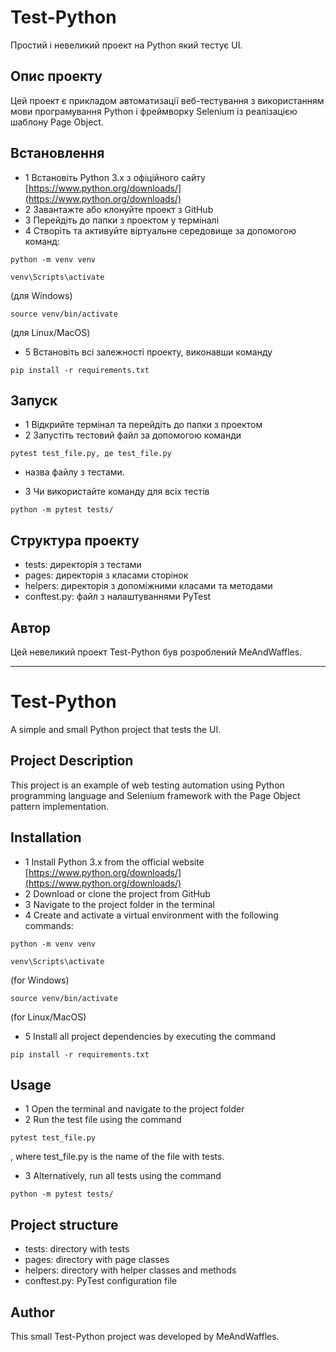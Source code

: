 # Test-Python

Простий і невеликий проект на Python який тестує UI.

## Опис проекту

Цей проект є прикладом автоматизації веб-тестування з використанням мови програмування Python і фреймворку Selenium із реалізацією шаблону Page Object.

## Встановлення
- 1 Встановіть Python 3.x з офіційного сайту 
[https://www.python.org/downloads/](https://www.python.org/downloads/)
- 2 Завантажте або клонуйте проект з GitHub
- 3 Перейдіть до папки з проектом у терміналі
- 4 Створіть та активуйте віртуальне середовище за допомогою команд:

```
python -m venv venv
```

```
venv\Scripts\activate
```

(для Windows)

```
source venv/bin/activate
```

(для Linux/MacOS)

- 5 Встановіть всі залежності проекту, виконавши команду 

```
pip install -r requirements.txt
```

## Запуск

- 1 Відкрийте термінал та перейдіть до папки з проектом
- 2 Запустіть тестовий файл за допомогою команди

```
pytest test_file.py, де test_file.py
```

- назва файлу з тестами.

- 3 Чи використайте команду для всіх тестів

```
python -m pytest tests/
```

## Структура проекту

- tests: директорія з тестами
- pages: директорія з класами сторінок
- helpers: директорія з допоміжними класами та методами
- conftest.py: файл з налаштуваннями PyTest

## Автор

Цей невеликий проект Test-Python був розроблений MeAndWaffles.

_________________________________________________________________________________________________________________________

# Test-Python

A simple and small Python project that tests the UI.

## Project Description

This project is an example of web testing automation using Python programming language and Selenium framework with the Page Object pattern implementation.

## Installation

- 1 Install Python 3.x from the official website
[https://www.python.org/downloads/](https://www.python.org/downloads/)
- 2 Download or clone the project from GitHub
- 3 Navigate to the project folder in the terminal
- 4 Create and activate a virtual environment with the following commands:

```
python -m venv venv
```

```
venv\Scripts\activate
```

(for Windows)

```
source venv/bin/activate
```

(for Linux/MacOS)

- 5 Install all project dependencies by executing the command

```
pip install -r requirements.txt
```

## Usage

- 1 Open the terminal and navigate to the project folder
- 2 Run the test file using the command

```
pytest test_file.py
```

, where test_file.py is the name of the file with tests.
- 3 Alternatively, run all tests using the command

```
python -m pytest tests/
```

## Project structure

- tests: directory with tests
- pages: directory with page classes
- helpers: directory with helper classes and methods
- conftest.py: PyTest configuration file

## Author

This small Test-Python project was developed by MeAndWaffles.
